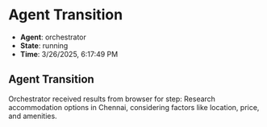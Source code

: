 # Agent Transition

- **Agent**: orchestrator
- **State**: running
- **Time**: 3/26/2025, 6:17:49 PM

## Agent Transition

Orchestrator received results from browser for step: Research accommodation options in Chennai, considering factors like location, price, and amenities.

